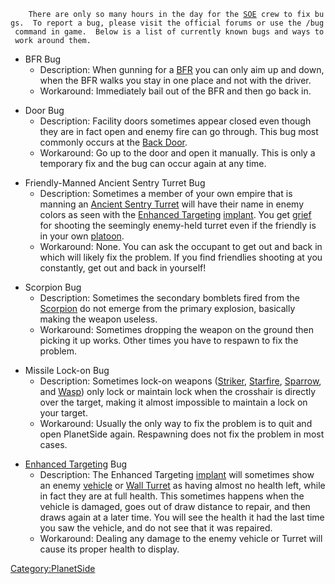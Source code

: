 <page>

<title>

Known Issues

</title>

`    `<text xml:space="preserve">`There are only so many hours in the day for the `[`SOE`](SOE "wikilink")` crew to fix bugs.  To report a bug, please visit the official forums or use the /bug command in game.  Below is a list of currently known bugs and ways to work around them.`

-   BFR Bug
    -   Description: When gunning for a [BFR](BFR "wikilink") you can
        only aim up and down, when the BFR walks you stay in one place
        and not with the driver.
    -   Workaround: Immediately bail out of the BFR and then go back in.

<!-- -->

-   Door Bug
    -   Description: Facility doors sometimes appear closed even though
        they are in fact open and enemy fire can go through. This bug
        most commonly occurs at the [Back Door](Back_Door "wikilink").
    -   Workaround: Go up to the door and open it manually. This is only
        a temporary fix and the bug can occur again at any time.

<!-- -->

-   Friendly-Manned Ancient Sentry Turret Bug
    -   Description: Sometimes a member of your own empire that is
        manning an [Ancient Sentry
        Turret](Ancient_Sentry_Turret "wikilink") will have their name
        in enemy colors as seen with the [Enhanced
        Targeting](Enhanced_Targeting "wikilink")
        [implant](implant "wikilink"). You get [grief](grief "wikilink")
        for shooting the seemingly enemy-held turret even if the
        friendly is in your own [platoon](platoon "wikilink").
    -   Workaround: None. You can ask the occupant to get out and back
        in which will likely fix the problem. If you find friendlies
        shooting at you constantly, get out and back in yourself!

<!-- -->

-   Scorpion Bug
    -   Description: Sometimes the secondary bomblets fired from the
        [Scorpion](Scorpion "wikilink") do not emerge from the primary
        explosion, basically making the weapon useless.
    -   Workaround: Sometimes dropping the weapon on the ground then
        picking it up works. Other times you have to respawn to fix the
        problem.

<!-- -->

-   Missile Lock-on Bug
    -   Description: Sometimes lock-on weapons
        ([Striker](Striker "wikilink"), [Starfire](Starfire "wikilink"),
        [Sparrow](Sparrow "wikilink"), and [Wasp](Wasp "wikilink")) only
        lock or maintain lock when the crosshair is directly over the
        target, making it almost impossible to maintain a lock on your
        target.
    -   Workaround: Usually the only way to fix the problem is to quit
        and open PlanetSide again. Respawning does not fix the problem
        in most cases.

<!-- -->

-   [Enhanced Targeting](Enhanced_Targeting "wikilink") Bug
    -   Description: The Enhanced Targeting
        [implant](implant "wikilink") will sometimes show an enemy
        [vehicle](vehicle "wikilink") or [Wall
        Turret](Phalanx_Turret "wikilink") as having almost no health
        left, while in fact they are at full health. This sometimes
        happens when the vehicle is damaged, goes out of draw distance
        to repair, and then draws again at a later time. You will see
        the health it had the last time you saw the vehicle, and do not
        see that it was repaired.
    -   Workaround: Dealing any damage to the enemy vehicle or Turret
        will cause its proper health to display.

</text>

[Category:PlanetSide](Category:PlanetSide "wikilink")